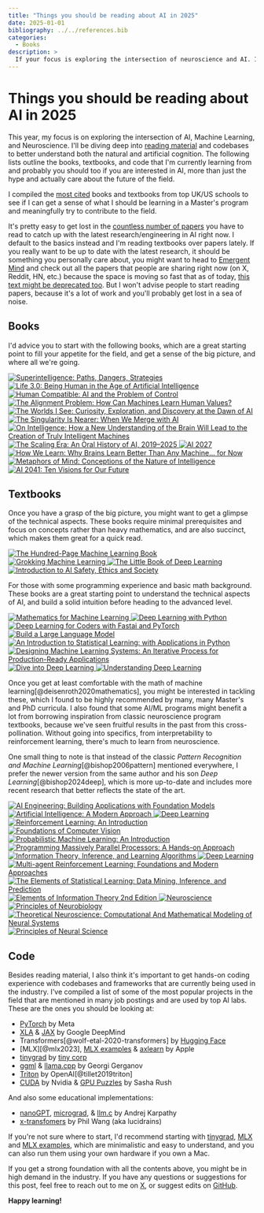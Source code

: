 ```yaml
---
title: "Things you should be reading about AI in 2025"
date: 2025-01-01
bibliography: ../../references.bib
categories:
  - Books
description: >
  If your focus is exploring the intersection of neuroscience and AI. I'll be diving deep into reading material and codebases to better understand both the natural and artificial cognition. The following lists outline the books, textbooks, and codebases that I'm currently learning and probably you should too if you are interested in AI, more than just the hype.
---
```


# Things you should be reading about AI in 2025

This year, my focus is on exploring the intersection of AI, Machine Learning, and Neuroscience. I'll be diving deep into [reading material](https://www.goodreads.com/user/year_in_books/2025/6440247) and codebases to better understand both the natural and artificial cognition. The following lists outline the books, textbooks, and code that I'm currently learning from and probably you should too if you are interested in AI, more than just the hype and actually care about the future of the field.

<!-- more -->

I compiled the [most cited](https://analytics.opensyllabus.org/singleton/fields?id=15) books and textbooks from top UK/US schools to see if I can get a sense of what I should be learning in a Master's program and meaningfully try to contribute to the field.

It's pretty easy to get lost in the [countless number of papers](https://www.latent.space/p/2025-papers) you have to read to catch up with the latest research/engineering in AI right now. I default to the basics instead and I'm reading textbooks over papers lately. If you really want to be up to date with the latest research, it should be something you personally care about, you might want to head to [Emergent Mind](https://www.emergentmind.com/papers) and check out all the papers that people are sharing right now (on X, Reddit, HN, etc.) because the space is moving so fast that as of today, [this text might be deprecated too](https://x.com/karpathy/status/1935077692258558443). But I won't advise people to start reading papers, because it's a lot of work and you'll probably get lost in a sea of noise.

## Books

I'd advice you to start with the following books, which are a great starting point to fill your appetite for the field, and get a sense of the big picture, and where all we're going.

<div class="book-grid">
    <a href="https://www.goodreads.com/book/show/20527133-superintelligence" target="_blank">
      <img src="https://images-na.ssl-images-amazon.com/images/S/compressed.photo.goodreads.com/books/1400884046i/20527133.jpg" alt="Superintelligence: Paths, Dangers, Strategies" title="Superintelligence: Paths, Dangers, Strategies" />
  </a>
    <a href="https://www.goodreads.com/book/show/34274957-life-3-0" target="_blank">
      <img src="https://images-na.ssl-images-amazon.com/images/S/compressed.photo.goodreads.com/books/1498857371i/34274957.jpg" alt="Life 3.0: Being Human in the Age of Artificial Intelligence" title="Life 3.0: Being Human in the Age of Artificial Intelligence" />
    </a>
      <a href="https://www.goodreads.com/book/show/44767248-human-compatible" target="_blank">
      <img src="https://images-na.ssl-images-amazon.com/images/S/compressed.photo.goodreads.com/books/1561637199i/44767248.jpg" alt="Human Compatible: AI and the Problem of Control" title="Human Compatible: AI and the Problem of Control" />
    </a>
    <a href="https://www.goodreads.com/book/show/50489349-the-alignment-problem" target="_blank">
      <img src="https://images-na.ssl-images-amazon.com/images/S/compressed.photo.goodreads.com/books/1598630749i/50489349.jpg" alt="The Alignment Problem: How Can Machines Learn Human Values?" title="The Alignment Problem: How Can Machines Learn Human Values?" />
    </a>
    <a href="https://www.goodreads.com/book/show/144405196-the-worlds-i-see" target="_blank">
      <img src="https://images-na.ssl-images-amazon.com/images/S/compressed.photo.goodreads.com/books/1682738725i/144405196.jpg" alt="The Worlds I See: Curiosity, Exploration, and Discovery at the Dawn of AI" title="The Worlds I See: Curiosity, Exploration, and Discovery at the Dawn of AI" />
    </a>
    <a href="https://www.goodreads.com/book/show/45024007-the-singularity-is-nearer" target="_blank">
      <img src="https://images-na.ssl-images-amazon.com/images/S/compressed.photo.goodreads.com/books/1711721717i/45024007.jpg" alt="The Singularity Is Nearer: When We Merge with AI" title="The Singularity Is Nearer: When We Merge with AI" />
    </a>
    <a href="https://www.goodreads.com/book/show/27539.On_Intelligence" target="_blank">
      <img src="https://images-na.ssl-images-amazon.com/images/S/compressed.photo.goodreads.com/books/1441230921i/27539.jpg" alt="On Intelligence: How a New Understanding of the Brain Will Lead to the Creation of Truly Intelligent Machines" title="On Intelligence: How a New Understanding of the Brain Will Lead to the Creation of Truly Intelligent Machines" />
    </a>
    <a href="https://www.goodreads.com/book/show/220062738-the-scaling-era?ac=1&from_search=true&qid=Awhxyv8q7y&rank=1" target="_blank">
      <img src="https://images-na.ssl-images-amazon.com/images/S/compressed.photo.goodreads.com/books/1729934727i/220062738.jpg" alt="The Scaling Era: An Oral History of AI, 2019–2025" title="The Scaling Era: An Oral History of AI, 2019–2025" />
    </a>
    <a href="https://www.goodreads.com/book/show/236877599-ai-2027" target="_blank">
      <img src="https://images-na.ssl-images-amazon.com/images/S/compressed.photo.goodreads.com/books/1750365514i/236877599.jpg" alt="AI 2027" title="AI 2027" />
    </a>
  <a href="https://www.goodreads.com/book/show/46064083-how-we-learn" target="_blank">
    <img src="https://images-na.ssl-images-amazon.com/images/S/compressed.photo.goodreads.com/books/1562573168i/46064083.jpg" alt="How We Learn: Why Brains Learn Better Than Any Machine... for Now" title="How We Learn: Why Brains Learn Better Than Any Machine... for Now" />
  </a>
  </a>
  <a href="https://www.goodreads.com/book/show/217562.Metaphors_of_Mind" target="_blank"> 
    <img src="https://images-na.ssl-images-amazon.com/images/S/compressed.photo.goodreads.com/books/1348518020i/217562.jpg" alt="Metaphors of Mind: Conceptions of the Nature of Intelligence" title="Metaphors of Mind: Conceptions of the Nature of Intelligence" />
  </a>
  <a href="https://www.goodreads.com/book/show/56377201-ai-2041" target="_blank">
    <img src="https://images-na.ssl-images-amazon.com/images/S/compressed.photo.goodreads.com/books/1615899279i/56377201.jpg" alt="AI 2041: Ten Visions for Our Future" title="AI 2041: Ten Visions for Our Future" />
  </a>  
</div>

## Textbooks

Once you have a grasp of the big picture, you might want to get a glimpse of the technical aspects. These books require minimal prerequisites and focus on concepts rather than heavy mathematics, and are also succinct, which makes them great for a quick read.

<div class="book-grid">
  <a href="https://www.goodreads.com/book/show/43190851-the-hundred-page-machine-learning-book" target="_blank">
    <img src="https://images-na.ssl-images-amazon.com/images/S/compressed.photo.goodreads.com/books/1546285613i/43190851.jpg" alt="The Hundred-Page Machine Learning Book" title="The Hundred-Page Machine Learning Book" />
  </a>
  <a href="https://www.goodreads.com/book/show/53141537-grokking-machine-learning" target="_blank">
    <img src="https://images-na.ssl-images-amazon.com/images/S/compressed.photo.goodreads.com/books/1637175552i/53141537.jpg" alt="Grokking Machine Learning" title="Grokking Machine Learning" />
  </a>
  <a href="https://www.goodreads.com/book/show/174612914-the-little-book-of-deep-learning" target="_blank">
    <img src="https://images-na.ssl-images-amazon.com/images/S/compressed.photo.goodreads.com/books/1686060481i/174612914.jpg" alt="The Little Book of Deep Learning" title="The Little Book of Deep Learning" />
  </a>
  <a href="https://www.goodreads.com/book/show/216249119-introduction-to-ai-safety-ethics-and-society" target="_blank">
    <img src="https://images-na.ssl-images-amazon.com/images/S/compressed.photo.goodreads.com/books/1732362439i/216249119.jpg" alt="Introduction to AI Safety, Ethics and Society" title="Introduction to AI Safety, Ethics and Society" />
  </a>
</div>

For those with some programming experience and basic math background. These books are a great starting point to understand the technical aspects of AI, and build a solid intuition before heading to the advanced level.

<div class="book-grid">
  <a href="https://www.goodreads.com/book/show/50419441-mathematics-for-machine-learning" target="_blank">
    <img src="https://images-na.ssl-images-amazon.com/images/S/compressed.photo.goodreads.com/books/1572995056l/50041024.jpg" alt="Mathematics for Machine Learning" title="Mathematics for Machine Learning" />
  </a>
  <a href="https://www.goodreads.com/book/show/33986067-deep-learning-with-python" target="_blank">
    <img src="https://images-na.ssl-images-amazon.com/images/S/compressed.photo.goodreads.com/books/1513265126i/33986067.jpg" alt="Deep Learning with Python" title="Deep Learning with Python" />
  </a>
  <a href="https://www.goodreads.com/book/show/50204643-deep-learning-for-coders-with-fastai-and-pytorch" target="_blank">
    <img src="https://images-na.ssl-images-amazon.com/images/S/compressed.photo.goodreads.com/books/1568310839l/50204643.jpg" alt="Deep Learning for Coders with Fastai and PyTorch" title="Deep Learning for Coders with Fastai and PyTorch" />
  </a>
  <a href="https://www.goodreads.com/book/show/218718255-build-a-large-language-model" target="_blank">
    <img src="https://images-na.ssl-images-amazon.com/images/S/compressed.photo.goodreads.com/books/1726192131i/218718255.jpg" alt="Build a Large Language Model" title="Build a Large Language Model" />
  </a>
  <a href="https://www.goodreads.com/book/show/178815107-an-introduction-to-statistical-learning" target="_blank">
    <img src="https://images-na.ssl-images-amazon.com/images/S/compressed.photo.goodreads.com/books/1687777554i/178815107.jpg" alt="An Introduction to Statistical Learning: with Applications in Python" title="An Introduction to Statistical Learning: with Applications in Python" />
  </a>
  <a href="https://www.goodreads.com/book/show/60715378-designing-machine-learning-systems" target="_blank">
    <img src="https://images-na.ssl-images-amazon.com/images/S/compressed.photo.goodreads.com/books/1653945265i/60715378.jpg" alt="Designing Machine Learning Systems: An Iterative Process for Production-Ready Applications" title="Designing Machine Learning Systems: An Iterative Process for Production-Ready Applications" />
  </a>
  <a href="https://www.goodreads.com/book/show/122776185-dive-into-deep-learning?from_search=true&from_srp=true&qid=8Hf1SjBEBC&rank=2" target="_blank">
    <img src="https://images-na.ssl-images-amazon.com/images/S/compressed.photo.goodreads.com/books/1681805605i/122776185.jpg" alt="Dive into Deep Learning" title="Dive into Deep Learning" />
  </a>
  <a href="https://www.goodreads.com/book/show/143240427-understanding-deep-learning" target="_blank">
    <img src="https://images-na.ssl-images-amazon.com/images/S/compressed.photo.goodreads.com/books/1722904177i/143240427.jpg" alt="Understanding Deep Learning" title="Understanding Deep Learning" />
  </a>
</div>

Once you get at least comfortable with the math of machine learning[@deisenroth2020mathematics], you might be interested in tackling these, which I found to be highly recommended by many, many Master's and PhD curricula. I also found that some AI/ML programs might benefit a lot from borrowing inspiration from classic neuroscience program textbooks, because we've seen fruitful results in the past from this cross-pollination. Without going into specifics, from interpretability to reinforcement learning, there's much to learn from neuroscience.

One small thing to note is that instead of the classic _Pattern Recognition and Machine Learning_[@bishop2006pattern] mentioned everywhere, I prefer the newer version from the same author and his son _Deep Learning_[@bishop2024deep], which is more up-to-date and includes more recent research that better reflects the state of the art.

<div class="book-grid">
  <a href="https://www.goodreads.com/book/show/216848047-ai-engineering" target="_blank">
    <img src="https://images-na.ssl-images-amazon.com/images/S/compressed.photo.goodreads.com/books/1733340973i/216848047.jpg" alt="AI Engineering: Building Applications with Foundation Models" title="AI Engineering: Building Applications with Foundation Models" />
  </a>
  <a href="https://www.goodreads.com/book/show/36451668-artificial-intelligence" target="_blank">
    <img src="https://images-na.ssl-images-amazon.com/images/S/compressed.photo.goodreads.com/books/1590496674i/36451668.jpg" alt="Artificial Intelligence: A Modern Approach" title="Artificial Intelligence: A Modern Approach" />
  </a>
  <a href="https://www.goodreads.com/book/show/30422361-deep-learning" target="_blank">
    <img src="https://images-na.ssl-images-amazon.com/images/S/compressed.photo.goodreads.com/books/1478212695i/30422361.jpg" alt="Deep Learning" title="Deep Learning" />
  </a>
  <a href="https://www.goodreads.com/book/show/39813875-reinforcement-learning" target="_blank">
    <img src="https://images-na.ssl-images-amazon.com/images/S/compressed.photo.goodreads.com/books/1534306204i/39813875.jpg" alt="Reinforcement Learning: An Introduction" title="Reinforcement Learning: An Introduction" />
  </a>
  <a href="https://www.goodreads.com/book/show/157976035-foundations-of-computer-vision" target="_blank">
    <img src="https://images-na.ssl-images-amazon.com/images/S/compressed.photo.goodreads.com/books/1750727657i/157976035.jpg" alt="Foundations of Computer Vision" title="Foundations of Computer Vision" />
  </a>
  <a href="https://www.goodreads.com/book/show/58064710-probabilistic-machine-learning" target="_blank">
    <img src="https://images-na.ssl-images-amazon.com/images/S/compressed.photo.goodreads.com/books/1631506276i/58064710.jpg" alt="Probabilistic Machine Learning: An Introduction" title="Probabilistic Machine Learning: An Introduction" />
  </a>
  <a href="https://www.goodreads.com/book/show/59856387-programming-massively-parallel-processors" target="_blank">
    <img src="https://images-na.ssl-images-amazon.com/images/S/compressed.photo.goodreads.com/books/1640549172i/59856387.jpg" alt="Programming Massively Parallel Processors: A Hands-on Approach" title="Programming Massively Parallel Processors: A Hands-on Approach" />
  </a>
  <a href="https://www.goodreads.com/book/show/201357.Information_Theory_Inference_and_Learning_Algorithms" target="_blank">
    <img src="https://images-na.ssl-images-amazon.com/images/S/compressed.photo.goodreads.com/books/1386924751i/201357.jpg" alt="Information Theory, Inference, and Learning Algorithms" title="Information Theory, Inference, and Learning Algorithms" />
  </a>
  <a href="https://www.goodreads.com/book/show/198282489-deep-learning?from_search=true&from_srp=true&qid=2yJsMwKjwM&rank=1" target="_blank">
    <img src="https://images-na.ssl-images-amazon.com/images/S/compressed.photo.goodreads.com/books/1719110666i/198282489.jpg" alt="Deep Learning" title="Deep Learning" />
  </a>
    <a href="https://www.goodreads.com/book/show/210099696-multi-agent-reinforcement-learning" target="_blank">
    <img src="https://images-na.ssl-images-amazon.com/images/S/compressed.photo.goodreads.com/books/1750368479i/210099696.jpg" alt="Multi-agent Reinforcement Learning: Foundations and Modern Approaches" title="Multi-agent Reinforcement Learning: Foundations and Modern Approaches" />
  </a>
  <a href="https://www.goodreads.com/book/show/4094864-the-elements-of-statistical-learning" target="_blank">
    <img src="https://images-na.ssl-images-amazon.com/images/S/compressed.photo.goodreads.com/books/1348887481i/4094864.jpg" alt="The Elements of Statistical Learning: Data Mining, Inference, and Prediction" title="The Elements of Statistical Learning: Data Mining, Inference, and Prediction" />
  </a>

  <a href="https://www.goodreads.com/book/show/433439.Elements_of_Information_Theory_2nd_Edition?ref=nav_sb_ss_1_30" target="_blank">
    <img src="https://images-na.ssl-images-amazon.com/images/S/compressed.photo.goodreads.com/books/1388256379i/433439.jpg" alt="Elements of Information Theory 2nd Edition" title="Elements of Information Theory" />
  </a>
  <a href="https://www.goodreads.com/book/show/16190424-neuroscience" target="_blank">
    <img src="https://images-na.ssl-images-amazon.com/images/S/compressed.photo.goodreads.com/books/1418788308i/16190424.jpg" alt="Neuroscience" title="Neuroscience" />
  </a>
  <a href="https://www.goodreads.com/book/show/52620593-principles-of-neurobiology" target="_blank">
    <img src="https://images-na.ssl-images-amazon.com/images/S/compressed.photo.goodreads.com/books/1625597338i/52620593.jpg" alt="Principles of Neurobiology" title="Principles of Neurobiology" />
  </a>
  <a href="https://www.goodreads.com/book/show/170015.Theoretical_Neuroscience" target="_blank">
    <img src="https://images-na.ssl-images-amazon.com/images/S/compressed.photo.goodreads.com/books/1347629295i/170015.jpg" alt="Theoretical Neuroscience: Computational And Mathematical Modeling of Neural Systems" title="Theoretical Neuroscience: Computational And Mathematical Modeling of Neural Systems" />
  </a>
  <a href="https://www.goodreads.com/book/show/57397549-principles-of-neural-science" target="_blank">
    <img src="https://images-na.ssl-images-amazon.com/images/S/compressed.photo.goodreads.com/books/1615653202i/57397549.jpg" alt="Principles of Neural Science" title="Principles of Neural Science" />
  </a>
</div>

## Code

Besides reading material, I also think it's important to get hands-on coding experience with codebases and frameworks that are currently being used in the industry. I've compiled a list of some of the most popular projects in the field that are mentioned in many job postings and are used by top AI labs. These are the ones you should be looking at:

- [PyTorch] by Meta
- [XLA] & [JAX] by Google DeepMind
- Transformers[@wolf-etal-2020-transformers] by [Hugging Face]
- [MLX][@mlx2023], [MLX examples] & [axlearn] by Apple
- [tinygrad] by [tiny corp]
- [ggml] & [llama.cpp] by Georgi Gerganov
- [Triton] by OpenAI[@tillet2019triton]
- [CUDA] by Nvidia & [GPU Puzzles] by Sasha Rush

And also some educational implementations:

- [nanoGPT], [micrograd], & [llm.c] by Andrej Karpathy
- [x-transfomers] by Phil Wang (aka lucidrains)

If you're not sure where to start, I'd recommend starting with [tinygrad], [MLX] and [MLX examples], which are minimalistic and easy to understand, and you can also run them using your own hardware if you own a Mac.

If you get a strong foundation with all the contents above, you might be in high demand in the industry. If you have any questions or suggestions for this post, feel free to reach out to me on [X](https://x.com/ofou), or suggest edits on [GitHub](https://github.com/ofou/ofou.github.io/blob/main/src/blog/posts/learning-in-2025.md).

**Happy learning!**

[tinygrad]: https://github.com/tinygrad/tinygrad
[ggml]: https://github.com/ggerganov/ggml
[Python]: https://github.com/python/cpython
[PyTorch]: https://github.com/pytorch/pytorch
[JAX]: https://github.com/jax-ml/jax
[XLA]: https://github.com/pytorch/xla
[Triton]: https://github.com/triton-lang/triton
[CUDA]: https://github.com/NVIDIA/cuda-samples
[GPU Puzzles]: https://github.com/srush/GPU-Puzzles
[MLX]: https://github.com/ml-explore/mlx
[MLX examples]: https://github.com/ml-explore/mlx-examples
[axlearn]: https://github.com/apple/axlearn
[nanoGPT]: https://github.com/karpathy/nanoGPT
[micrograd]: https://github.com/karpathy/micrograd
[llm.c]: https://github.com/karpathy/llm.c
[llama.cpp]: https://github.com/ggerganov/llama.cpp
[tiny corp]: https://tinygrad.org
[Hugging Face]: https://github.com/huggingface
[x-transfomers]: https://github.com/lucidrains/x-transformers
